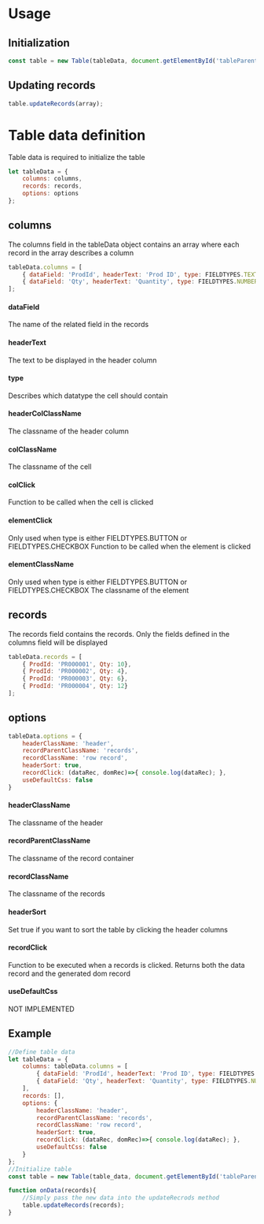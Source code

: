 # Usage
## Initialization
```javascript
const table = new Table(tableData, document.getElementById('tableParent'));
```
## Updating records
```javascript
table.updateRecords(array);
```

# Table data definition
Table data is required to initialize the table
```javascript
let tableData = {
    columns: columns,
    records: records,
    options: options
};
```
## columns
The columns field in the tableData object contains an array where each record in the array describes a column
```javascript
tableData.columns = [
    { dataField: 'ProdId', headerText: 'Prod ID', type: FIELDTYPES.TEXT, headerColClassName: 'col header-col', colClassName: 'col', colClick: ()=>{}, elementClick()=>{}, elementClassName: '' },
    { dataField: 'Qty', headerText: 'Quantity', type: FIELDTYPES.NUMBER, headerColClassName: 'col-1 header-col', colClassName: 'col-1', colClick: ()=>{}, elementClick: ()=>{}, elementClassName: '' }
];
```

#### dataField
The name of the related field in the records

#### headerText
The text to be displayed in the header column

#### type
Describes which datatype the cell should contain

#### headerColClassName
The classname of the header column

#### colClassName
The classname of the cell

#### colClick
Function to be called when the cell is clicked

#### elementClick
Only used when type is either FIELDTYPES.BUTTON or FIELDTYPES.CHECKBOX
Function to be called when the element is clicked

#### elementClassName
Only used when type is either FIELDTYPES.BUTTON or FIELDTYPES.CHECKBOX
The classname of the element

## records
The records field contains the records. Only the fields defined in the columns field will be displayed
```javascript
tableData.records = [
    { ProdId: 'PR000001', Qty: 10},
    { ProdId: 'PR000002', Qty: 4},
    { ProdId: 'PR000003', Qty: 6},
    { ProdId: 'PR000004', Qty: 12}
];
```

## options
```javascript
tableData.options = {
    headerClassName: 'header',
    recordParentClassName: 'records',
    recordClassName: 'row record',
    headerSort: true,
    recordClick: (dataRec, domRec)=>{ console.log(dataRec); }, 
    useDefaultCss: false
}
```
#### headerClassName
The classname of the header

#### recordParentClassName
The classname of the record container

#### recordClassName
The classname of the records

#### headerSort
Set true if you want to sort the table by clicking the header columns

#### recordClick
Function to be executed when a records is clicked. 
Returns both the data record and the generated dom record

#### useDefaultCss
NOT IMPLEMENTED

## Example
```javascript
//Define table data
let tableData = {
    columns: tableData.columns = [
        { dataField: 'ProdId', headerText: 'Prod ID', type: FIELDTYPES.TEXT, headerColClassName: 'col header-col', colClassName: 'col', colClick: ()=>{}, elementClick()=>{}, elementClassName: '' },
        { dataField: 'Qty', headerText: 'Quantity', type: FIELDTYPES.NUMBER, headerColClassName: 'col-1 header-col', colClassName: 'col-1', colClick: ()=>{}, elementClick: ()=>{}, elementClassName: '' }
    ],
    records: [],
    options: {
        headerClassName: 'header',
        recordParentClassName: 'records',
        recordClassName: 'row record',
        headerSort: true,
        recordClick: (dataRec, domRec)=>{ console.log(dataRec); }, 
        useDefaultCss: false
    }
};
//Initialize table
const table = new Table(table_data, document.getElementById('tableParent'));

function onData(records){
    //Simply pass the new data into the updateRecrods method
    table.updateRecords(records);
}